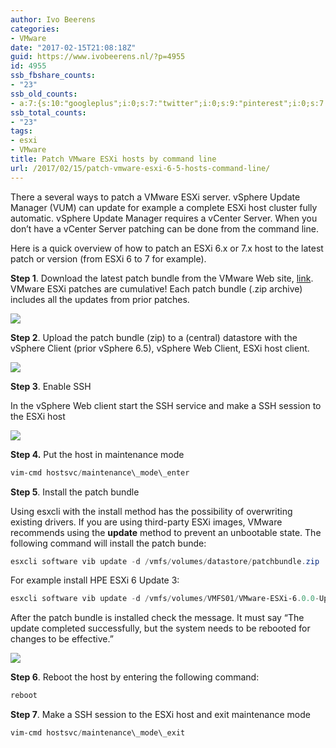 ```yaml
---
author: Ivo Beerens
categories:
- VMware
date: "2017-02-15T21:08:18Z"
guid: https://www.ivobeerens.nl/?p=4955
id: 4955
ssb_fbshare_counts:
- "23"
ssb_old_counts:
- a:7:{s:10:"googleplus";i:0;s:7:"twitter";i:0;s:9:"pinterest";i:0;s:7:"fbshare";i:0;s:8:"linkedin";i:0;s:6:"reddit";i:0;s:6:"tumblr";i:0;}
ssb_total_counts:
- "23"
tags:
- esxi
- VMware
title: Patch VMware ESXi hosts by command line
url: /2017/02/15/patch-vmware-esxi-6-5-hosts-command-line/
---
```


There a several ways to patch a VMware ESXi server. vSphere Update Manager (VUM) can update for example a complete ESXi host cluster fully automatic. vSphere Update Manager requires a vCenter Server. When you don’t have a vCenter Server patching can be done from the command line.

Here is a quick overview of how to patch an ESXi 6.x or 7.x host to the latest patch or version (from ESXi 6 to 7 for example).

**Step 1**. Download the latest patch bundle from the VMware Web site, [link](https://www.vmware.com/patchmgr/findPatchByReleaseName.portal). VMware ESXi patches are cumulative! Each patch bundle (.zip archive) includes all the updates from prior patches.

[![](http://localhost/wp-content/uploads/2017/02/1-300x111.png)](http://localhost/wp-content/uploads/2017/02/1.png)

**Step 2**. Upload the patch bundle (zip) to a (central) datastore with the vSphere Client (prior vSphere 6.5), vSphere Web Client, ESXi host client.

[![](http://localhost/wp-content/uploads/2017/02/3-300x127.png)](http://localhost/wp-content/uploads/2017/02/3.png)

**Step 3**. Enable SSH

In the vSphere Web client start the SSH service and make a SSH session to the ESXi host

[![](http://localhost/wp-content/uploads/2017/02/4-300x131.png)](http://localhost/wp-content/uploads/2017/02/4.png)

**Step 4.** Put the host in maintenance mode

```powershell  
vim-cmd hostsvc/maintenance\_mode\_enter  
```

**Step 5**. Install the patch bundle

Using esxcli with the install method has the possibility of overwriting existing drivers. If you are using third-party ESXi images, VMware recommends using the **update** method to prevent an unbootable state. The following command will install the patch bunde:

```powershell  
esxcli software vib update -d /vmfs/volumes/datastore/patchbundle.zip  
```

For example install HPE ESXi 6 Update 3:

```powershell  
esxcli software vib update -d /vmfs/volumes/VMFS01/VMware-ESXi-6.0.0-Update3-5050593-HPE-600.9.7.0.17-Feb2017-depot.zip  
```

After the patch bundle is installed check the message. It must say “The update completed successfully, but the system needs to be rebooted for changes to be effective.”

[![](http://localhost/wp-content/uploads/2017/02/2-300x117.png)](http://localhost/wp-content/uploads/2017/02/2.png)

**Step 6**. Reboot the host by entering the following command:

```powershell  
reboot  
```

**Step 7**. Make a SSH session to the ESXi host and exit maintenance mode

```powershell  
vim-cmd hostsvc/maintenance\_mode\_exit  
```
